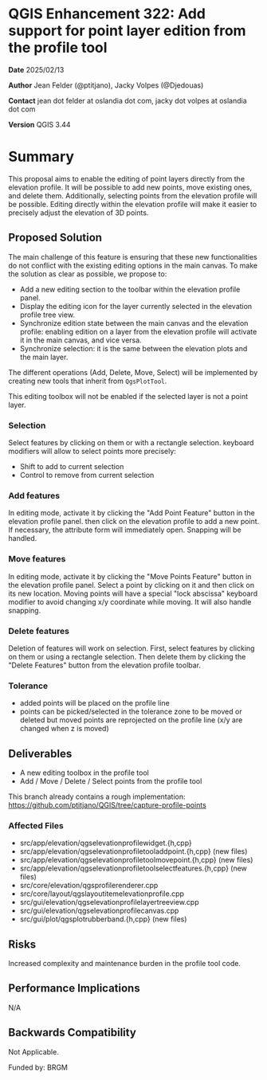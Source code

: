 # QGIS Enhancement 322: Add support for point layer edition from the profile tool

**Date** 2025/02/13

**Author** Jean Felder (@ptitjano), Jacky Volpes (@Djedouas)

**Contact** jean dot felder at oslandia dot com, jacky dot volpes at oslandia dot com

**Version** QGIS 3.44

# Summary

This proposal aims to enable the editing of point layers directly from the elevation profile. It will be possible to add new points, move existing ones, and delete them. Additionally, selecting points from the elevation profile will be possible. Editing directly within the elevation profile will make it easier to precisely adjust the elevation of 3D points.

## Proposed Solution

The main challenge of this feature is ensuring that these new functionalities do not conflict with the existing editing options in the main canvas. To make the solution as clear as possible, we propose to:

- Add a new editing section to the toolbar within the elevation profile panel.
- Display the editing icon for the layer currently selected in the elevation profile tree view.
- Synchronize edition state between the main canvas and the elevation profile: enabling edition on a layer from the elevation profile will activate it in the main canvas, and vice versa.
- Synchronize selection: it is the same between the elevation plots and the main layer.

The different operations (Add, Delete, Move, Select) will be implemented by creating new tools that inherit from `QgsPlotTool`. 

This editing toolbox will not be enabled if the selected layer is not a point layer.

### Selection

Select features by clicking on them or with a rectangle selection. keyboard modifiers will allow to select points more precisely:

 - Shift to add to current selection
 - Control to remove from current selection

### Add features

In editing mode, activate it by clicking the "Add Point Feature" button in the elevation profile panel. then click on the elevation profile to add a new point. If necessary, the attribute form will immediately open. Snapping will be handled.

### Move features

In editing mode, activate it by clicking the "Move Points Feature" button in the elevation profile panel. Select a point by clicking on it and then click on its new location. Moving points will have a special "lock abscissa" keyboard modifier to avoid changing x/y coordinate while moving. It will also handle snapping. 

### Delete features

Deletion of features will work on selection. First, select features by clicking on them or using a rectangle selection. Then delete them by clicking the "Delete Features" button from the elevation profile toolbar.

### Tolerance

 - added points will be placed on the profile line
 - points can be picked/selected in the tolerance zone to be moved or deleted but moved points are reprojected on the profile line (x/y are changed when z is moved)

## Deliverables

- A new editing toolbox in the profile tool
- Add / Move / Delete / Select points from the profile tool

This branch already contains a rough implementation: https://github.com/ptitjano/QGIS/tree/capture-profile-points

### Affected Files

- src/app/elevation/qgselevationprofilewidget.{h,cpp}
- src/app/elevation/qgselevationprofiletooladdpoint.{h,cpp} (new files)
- src/app/elevation/qgselevationprofiletoolmovepoint.{h,cpp} (new files)
- src/app/elevation/qgselevationprofiletoolselectfeatures.{h,cpp} (new files)
- src/core/elevation/qgsprofilerenderer.cpp
- src/core/layout/qgslayoutitemelevationprofile.cpp
- src/gui/elevation/qgselevationprofilelayertreeview.cpp
- src/gui/elevation/qgselevationprofilecanvas.cpp
- src/gui/plot/qgsplotrubberband.{h,cpp} (new files)

## Risks

Increased complexity and maintenance burden in the profile tool code.

## Performance Implications

N/A

## Backwards Compatibility

Not Applicable.


Funded by: BRGM
